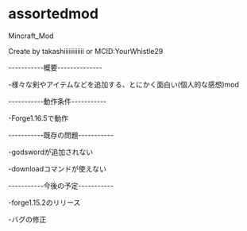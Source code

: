 # assortedmod
Mincraft_Mod

Create by 
    takashiiiiiiiiiiii or MCID:YourWhistle29

-----------概要--------------

  -様々な剣やアイテムなどを追加する、とにかく面白い(個人的な感想)mod

-----------動作条件-----------

  -Forge1.16.5で動作

-----------既存の問題-----------

  -godswordが追加されない

  -downloadコマンドが使えない

-----------今後の予定-----------

-forge1.15.2のリリース

-バグの修正
